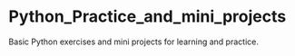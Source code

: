 # Python_Practice_and_mini_projects
Basic Python exercises and mini projects for learning and practice.

